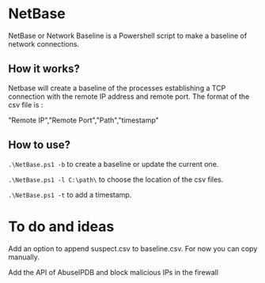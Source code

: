 # NetBase
NetBase or Network Baseline is a Powershell script to make a baseline of network connections.
## How it works?
Netbase will create a baseline of the processes establishing a TCP connection with the remote IP address and remote port.
The format of the csv file is :

"Remote IP","Remote Port","Path","timestamp"
## How to use?
`.\NetBase.ps1 -b` to create a baseline or update the current one.

`.\NetBase.ps1 -l C:\path\` to choose the location of the csv files.

`.\NetBase.ps1 -t` to add a timestamp.

# To do and ideas
Add an option to append suspect.csv to baseline.csv. For now you can copy manually.

Add the API of AbuseIPDB and block malicious IPs in the firewall
